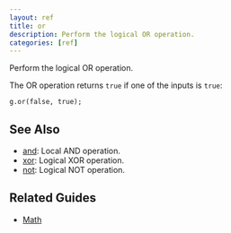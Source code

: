 ```yaml
---
layout: ref
title: or
description: Perform the logical OR operation.
categories: [ref]
---
```

Perform the logical OR operation.

The OR operation returns `true` if one of the inputs is `true`:

    g.or(false, true);

## See Also
- [and](/ref/and.html): Local AND operation.
- [xor](/ref/xor.html): Logical XOR operation.
- [not](/ref/not.html): Logical NOT operation.

## Related Guides
- [Math](/guide/math.html)
